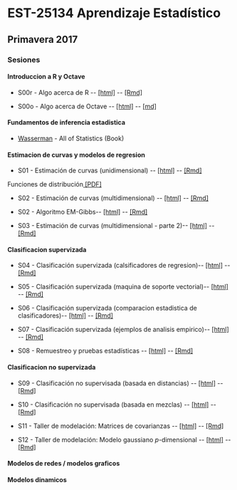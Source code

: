 # EST-25134 Aprendizaje Estadístico

## Primavera 2017

### Sesiones

#### Introduccion a R y Octave

* S00r - Algo acerca de R -- 
<a href="http://jcmartinezovando.github.io/cursos/EST25134/sesion_00r.html">[html]</a> -- <a href="https://github.com/jcmartinezovando/est25134_2017a/blob/master/sesiones/sesion_00r.Rmd">[Rmd]</a>

* S00o - Algo acerca de Octave -- 
<a href="http://jcmartinezovando.github.io/cursos/EST25134/sesion_00o.html">[html]</a> -- <a href="https://github.com/jcmartinezovando/est25134_2017a/blob/master/sesiones/sesion_00o.Rmd">[md]</a>

#### Fundamentos de inferencia estadistica

* <a href="https://github.com/jcmartinezovando/est25134_2017a/blob/master/Wasserman%20-%20All%20of%20Statistics%20(A%20Concise%20Corse)%20(Book)%20-%202005.pdf">Wasserman</a>  - All of Statistics (Book)

#### Estimacion de curvas y modelos de regresion

* S01 - Estimación de curvas (unidimensional) -- <a href="http://jcmartinezovando.github.io/cursos/EST25134/sesion_01.html">[html]</a> -- <a href="https://github.com/jcmartinezovando/est25134_2017a/blob/master/sesiones/sesion_01.Rmd">[Rmd]</a>

Funciones de distribución<a href="https://github.com/jcmartinezovando/est25134_2017a/blob/master/sesiones/sesion_01_prop.pdf"> [PDF]</a>

* S02 - Estimación de curvas (multidimensional) -- <a href="http://jcmartinezovando.github.io/cursos/EST25134/sesion_02.html">[html]</a> -- <a href="https://github.com/jcmartinezovando/est25134_2017a/blob/master/sesiones/sesion_02.Rmd">[Rmd]</a>   

* S02 - Algoritmo EM-Gibbs-- <a href="http://jcmartinezovando.github.io/cursos/EST25134/sesion_02_emgibbs.html">[html]</a> -- <a href="https://github.com/jcmartinezovando/est25134_2017a/blob/master/sesiones/sesion_02_emgibbs.Rmd">[Rmd]</a>   

* S03 - Estimación de curvas (multidimensional - parte 2)-- <a href="http://jcmartinezovando.github.io/cursos/EST25134/sesion_03.html">[html]</a> -- <a href="https://github.com/jcmartinezovando/est25134_2017a/blob/master/sesiones/sesion_03.Rmd">[Rmd]</a>   

#### Clasificacion supervizada

* S04 - Clasificación supervizada (calsificadores de regresion)-- <a href="http://jcmartinezovando.github.io/cursos/EST25134/sesion_04.html">[html]</a> -- <a href="https://github.com/jcmartinezovando/est25134_2017a/blob/master/sesiones/sesion_04.Rmd">[Rmd]</a>   

* S05 - Clasificación supervizada (maquina de soporte vectorial)-- <a href="http://jcmartinezovando.github.io/cursos/EST25134/sesion_05.html">[html]</a> -- <a href="https://github.com/jcmartinezovando/est25134_2017a/blob/master/sesiones/sesion_05.Rmd">[Rmd]</a>   

* S06 - Clasificación supervizada (comparacion estadistica de clasificadores)-- <a href="http://jcmartinezovando.github.io/cursos/EST25134/sesion_06.html">[html]</a> -- <a href="https://github.com/jcmartinezovando/est25134_2017a/blob/master/sesiones/sesion_06.Rmd">[Rmd]</a>   

* S07 - Clasificación supervizada (ejemplos de analisis empirico)-- <a href="http://jcmartinezovando.github.io/cursos/EST25134/sesion_07.html">[html]</a> -- <a href="https://github.com/jcmartinezovando/est25134_2017a/blob/master/sesiones/sesion_07.Rmd">[Rmd]</a>   

* S08 - Remuestreo y pruebas estadísticas -- <a href="http://jcmartinezovando.github.io/cursos/EST25134/sesion_08.html">[html]</a> -- <a href="https://github.com/jcmartinezovando/est25134_2017a/blob/master/sesiones/sesion_08.Rmd">[Rmd]</a>   

#### Clasificacion no supervizada

* S09 - Clasificación no supervisada (basada en distancias) -- <a href="http://jcmartinezovando.github.io/cursos/EST25134/sesion_09.html">[html]</a> -- <a href="https://github.com/jcmartinezovando/est25134_2017a/blob/master/sesiones/sesion_09.Rmd">[Rmd]</a>   

* S10 - Clasificación no supervisada (basada en mezclas) -- <a href="http://jcmartinezovando.github.io/cursos/EST25134/sesion_10.html">[html]</a> -- <a href="https://github.com/jcmartinezovando/est25134_2017a/blob/master/sesiones/sesion_10.Rmd">[Rmd]</a>   

* S11 - Taller de modelación: Matrices de covarianzas -- <a href="http://jcmartinezovando.github.io/cursos/EST25134/sesion_11.html">[html]</a> -- <a href="https://github.com/jcmartinezovando/est25134_2017a/blob/master/sesiones/sesion_11.Rmd">[Rmd]</a>   

* S12 - Taller de modelación: Modelo gaussiano $p$-dimensional -- <a href="http://jcmartinezovando.github.io/cursos/EST25134/sesion_11.html">[html]</a> -- <a href="https://github.com/jcmartinezovando/est25134_2017a/blob/master/sesiones/sesion_11.Rmd">[Rmd]</a>   

#### Modelos de redes / modelos graficos

#### Modelos dinamicos




